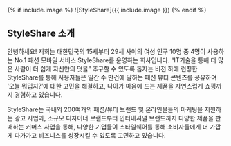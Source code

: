{% if include.image %}
![StyleShare]({{ include.image }})
{% endif %}


## StyleShare 소개

안녕하세요! 저희는 대한민국의 15세부터 29세 사이의 여성 인구 10명 중 4명이 사용하는 No.1 패션 모바일 서비스 StyleShare를 운영하는 회사입니다. “IT기술을 통해 더 많은 사람이 더 쉽게 자신만의 멋을” 추구할 수 있도록 돕자는 비젼 하에 런칭한 StyleShare를 통해 사용자들은 일간 수 만건에 달하는 패션 뷰티 콘텐츠를 공유하며 ‘오늘 뭐입지?’에 대한 고민을 해결하고, 나아가 마음에 드는 제품을 자연스럽게 쇼핑까지 경험하고 있습니다.

StyleShare는 국내외 200여개의 패션/뷰티 브랜드 및 온라인몰들의 마케팅을 지원하는 광고 사업과, 소규모 디자이너 브랜드부터 인터내셔널 브랜드까지 다양한 제품을 판매하는 커머스 사업을 통해, 다양한 기업들이 스타일쉐어를 통해 소비자들에게 더 가깝게 다가가고 비즈니스를 성장시킬 수 있도록 고민하고 있습니다.
